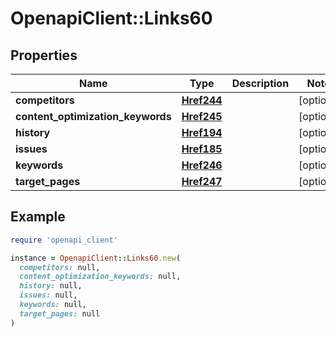 # OpenapiClient::Links60

## Properties

| Name | Type | Description | Notes |
| ---- | ---- | ----------- | ----- |
| **competitors** | [**Href244**](Href244.md) |  | [optional] |
| **content_optimization_keywords** | [**Href245**](Href245.md) |  | [optional] |
| **history** | [**Href194**](Href194.md) |  | [optional] |
| **issues** | [**Href185**](Href185.md) |  | [optional] |
| **keywords** | [**Href246**](Href246.md) |  | [optional] |
| **target_pages** | [**Href247**](Href247.md) |  | [optional] |

## Example

```ruby
require 'openapi_client'

instance = OpenapiClient::Links60.new(
  competitors: null,
  content_optimization_keywords: null,
  history: null,
  issues: null,
  keywords: null,
  target_pages: null
)
```


